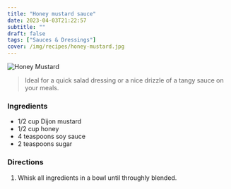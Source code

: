```yaml
---
title: "Honey mustard sauce"
date: 2023-04-03T21:22:57
subtitle: ""
draft: false
tags: ["Sauces & Dressings"]
cover: /img/recipes/honey-mustard.jpg
---
```



<div class="my-flexbox row-collapse center basic-gap" >
  <div>
    <img src="/img/recipes/honey-mustard.jpg" alt="Honey Mustard" class="cover-img">
  </div>
  <div>
    <blockquote>
      Ideal for a quick salad dressing or a nice drizzle of a tangy sauce on your meals.
    </blockquote>
  </div>
</div>

### Ingredients

- 1/2 cup Dijon mustard
- 1/2 cup honey
- 4 teaspoons soy sauce
- 2 teaspoons sugar

### Directions

1. Whisk all ingredients in a bowl until throughly blended. 